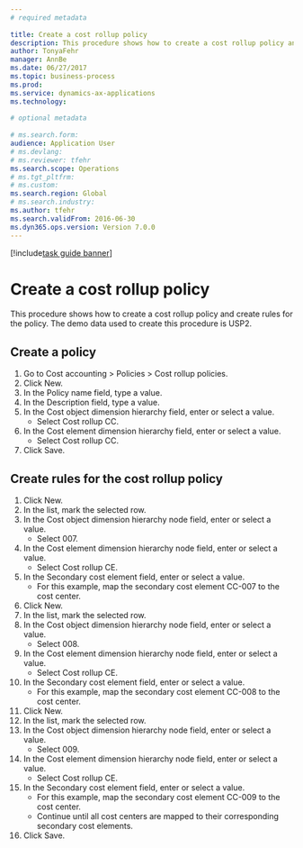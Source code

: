 ```yaml
--- 
# required metadata 
 
title: Create a cost rollup policy
description: This procedure shows how to create a cost rollup policy and create rules for the policy. 
author: TonyaFehr 
manager: AnnBe 
ms.date: 06/27/2017
ms.topic: business-process 
ms.prod:  
ms.service: dynamics-ax-applications 
ms.technology:  
 
# optional metadata 
 
# ms.search.form:   
audience: Application User 
# ms.devlang:  
# ms.reviewer: tfehr 
ms.search.scope: Operations 
# ms.tgt_pltfrm:  
# ms.custom:  
ms.search.region: Global
# ms.search.industry: 
ms.author: tfehr 
ms.search.validFrom: 2016-06-30 
ms.dyn365.ops.version: Version 7.0.0 
---
```


[!include[task guide banner](.../includes/task-guide-banner.md)]

# Create a cost rollup policy

This procedure shows how to create a cost rollup policy and create rules for the policy. The demo data used to create this procedure is USP2.


## Create a policy
1. Go to Cost accounting > Policies > Cost rollup policies.
2. Click New.
3. In the Policy name field, type a value.
4. In the Description field, type a value.
5. In the Cost object dimension hierarchy field, enter or select a value.
    * Select Cost rollup CC.  
6. In the Cost element dimension hierarchy field, enter or select a value.
    * Select Cost rollup CC.  
7. Click Save.

## Create rules for the cost rollup policy
1. Click New.
2. In the list, mark the selected row.
3. In the Cost object dimension hierarchy node field, enter or select a value.
    * Select 007.  
4. In the Cost element dimension hierarchy node field, enter or select a value.
    * Select Cost rollup CE.  
5. In the Secondary cost element field, enter or select a value.
    * For this example, map the secondary cost element CC-007 to the cost center.  
6. Click New.
7. In the list, mark the selected row.
8. In the Cost object dimension hierarchy node field, enter or select a value.
    * Select 008.  
9. In the Cost element dimension hierarchy node field, enter or select a value.
    * Select Cost rollup CE.  
10. In the Secondary cost element field, enter or select a value.
    * For this example, map the secondary cost element CC-008 to the cost center.  
11. Click New.
12. In the list, mark the selected row.
13. In the Cost object dimension hierarchy node field, enter or select a value.
    * Select 009.  
14. In the Cost element dimension hierarchy node field, enter or select a value.
    * Select Cost rollup CE.  
15. In the Secondary cost element field, enter or select a value.
    * For this example, map the secondary cost element CC-009 to the cost center.  
    * Continue until all cost centers are mapped to their corresponding secondary cost elements.  
16. Click Save.

